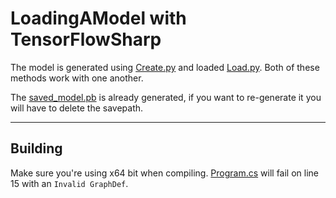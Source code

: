 # LoadingAModel with TensorFlowSharp

The model is generated using [Create.py](LoadingAModel/Create.py) and loaded [Load.py](LoadingAModel/Load.py). Both of these methods work with one another.

The [saved_model.pb](LoadingAModel/savepath/saved_model.pb) is already generated, if you want to re-generate it you will have to delete the savepath.

---

## Building

Make sure you're using x64 bit when compiling. [Program.cs](LoadingAModel/Program.cs) will fail on line 15 with an `Invalid GraphDef`.